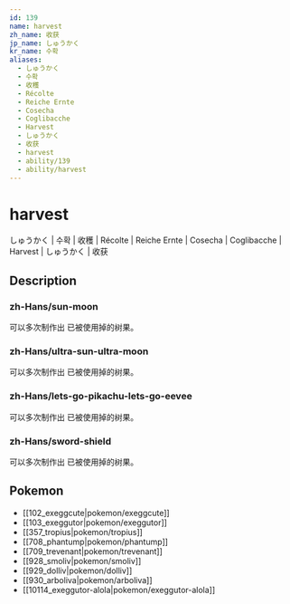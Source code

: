 ```yaml
---
id: 139
name: harvest
zh_name: 收获
jp_name: しゅうかく
kr_name: 수확
aliases:
  - しゅうかく
  - 수확
  - 收穫
  - Récolte
  - Reiche Ernte
  - Cosecha
  - Coglibacche
  - Harvest
  - しゅうかく
  - 收获
  - harvest
  - ability/139
  - ability/harvest
---
```

# harvest

しゅうかく | 수확 | 收穫 | Récolte | Reiche Ernte | Cosecha | Coglibacche | Harvest | しゅうかく | 收获

## Description

### zh-Hans/sun-moon

可以多次制作出
已被使用掉的树果。

### zh-Hans/ultra-sun-ultra-moon

可以多次制作出
已被使用掉的树果。

### zh-Hans/lets-go-pikachu-lets-go-eevee

可以多次制作出
已被使用掉的树果。

### zh-Hans/sword-shield

可以多次制作出
已被使用掉的树果。

## Pokemon

- [[102_exeggcute|pokemon/exeggcute]]
- [[103_exeggutor|pokemon/exeggutor]]
- [[357_tropius|pokemon/tropius]]
- [[708_phantump|pokemon/phantump]]
- [[709_trevenant|pokemon/trevenant]]
- [[928_smoliv|pokemon/smoliv]]
- [[929_dolliv|pokemon/dolliv]]
- [[930_arboliva|pokemon/arboliva]]
- [[10114_exeggutor-alola|pokemon/exeggutor-alola]]

